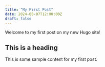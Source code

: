 ```yaml
---
title: "My First Post"
date: 2024-08-07T12:00:00Z
draft: false
---
```


Welcome to my first post on my new Hugo site!

## This is a heading

This is some sample content for my first post.
